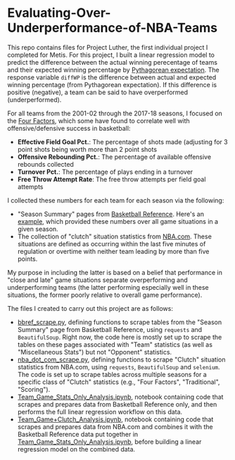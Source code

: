 # Evaluating-Over-Underperformance-of-NBA-Teams

This repo contains files for Project Luther, the first individual project I completed for Metis. For this project, I built a linear regression model to predict the difference between the actual winning perecentage of teams and their expected winning percentage by [Pythagorean expectation](https://en.wikipedia.org/wiki/Pythagorean_expectation). The response variable `diffWP` is the difference between actual and expected winning percentage (from Pythagorean expectation). If this difference is positive (negative), a team can be said to have overperformed (underperformed).

For all teams from the 2001-02 through the 2017-18 seasons, I focused on the [Four Factors](https://www.nbastuffer.com/analytics101/four-factors/), which some have found to correlate well with offensive/defensive success in basketball:
* **Effective Field Goal Pct.**: The percentage of shots made (adjusting for 3 point shots being worth more than 2 point shots
* **Offensive Rebounding Pct.**: The percentage of available offensive rebounds collected
* **Turnover Pct.**: The percentage of plays ending in a turnover
* **Free Throw Attempt Rate**: The free throw attempts per field goal attempts

I collected these numbers for each team for each season via the following:
* "Season Summary" pages from [Basketball Reference](https://www.basketball-reference.com). Here's an [example](https://www.basketball-reference.com/leagues/NBA_2018.html), which provided these numbers over all game situations in a given season.
* The collection of "clutch" situation statistics from [NBA.com](https://http://stats.nba.com/teams/clutch-four-factors/?sort=W_PCT&dir=-1). These situations are defined as occurring within the last five minutes of regulation or overtime with neither team leading by more than five points.

My purpose in including the latter is based on a belief that performance in "close and late" game situations separate overperforming and underperforming teams (the latter performing especially well in these situations, the former poorly relative to overall game performance).

The files I created to carry out this project are as follows:
* [bbref_scrape.py](bbref_scrape.py), defining functions to scrape tables from the "Season Summary" page from Basketball Reference, using `requests` and `BeautifulSoup`. Right now, the code here is mostly set up to scrape the tables on these pages associated with "Team" statistics (as well as "Miscellaneous Stats") but not "Opponent" statistics.
* [nba_dot_com_scrape.py](nba_dot_com_scrape.py), defining functions to scrape "Clutch" situation statistics from NBA.com, using `requests`, `BeautifulSoup` and `selenium`. The code is set up to scrape tables across multiple seasons for a specific class of "Clutch" statistics (e.g., "Four Factors", "Traditional", "Scoring").
* [Team_Game_Stats_Only_Analysis.ipynb](Team_Game_Stats_Only_Analysis.ipynb), notebook containing code that scrapes and prepares data from Basketball Reference only, and then performs the full linear regression workflow on this data.
* [Team_Game+Clutch_Analysis.ipynb](Team_Game+Clutch_Analysis.ipynb), notebook containing code that scrapes and prepares data from NBA.com and combines it with the Basketball Reference data put together in [Team_Game_Stats_Only_Analysis.ipynb](Team_Game_Stats_Only_Analysis.ipynb), before building a linear regression model on the combined data.
